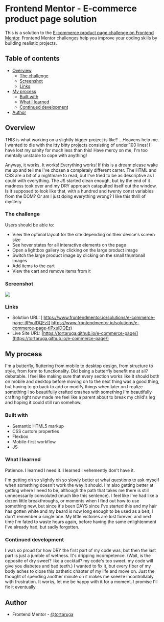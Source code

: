 # Frontend Mentor - E-commerce product page solution

This is a solution to the [E-commerce product page challenge on Frontend Mentor](https://www.frontendmentor.io/challenges/ecommerce-product-page-UPsZ9MJp6). Frontend Mentor challenges help you improve your coding skills by building realistic projects.

## Table of contents

- [Overview](#overview)
  - [The challenge](#the-challenge)
  - [Screenshot](#screenshot)
  - [Links](#links)
- [My process](#my-process)
  - [Built with](#built-with)
  - [What I learned](#what-i-learned)
  - [Continued development](#continued-development)
- [Author](#author)

## Overview

THIS is what working on a slightly bigger project is like? ...Heavens help me. I wanted to die with the itty bitty projects consisting of under 100 lines! I have lost my sanity for much less than this! Have mercy on me, I'm too mentally unstable to cope with anything! 

Anyway, it works. It works! Everything works! If this is a dream please wake me up and tell me I've chosen a completely different carrer.
The HTML and CSS are a bit of a nightmare to read, but I've tried to be as descriptive as I could with everything. The JS started clean enough, but by the end of it madness took over and my DRY approach catapulted itself out the window. 
Is it supposed to look like that, with a hundred and twenty const variables from the DOM? Or am I just doing everything wrong? I like this thrill of mystery.  

### The challenge

Users should be able to:

- View the optimal layout for the site depending on their device's screen size
- See hover states for all interactive elements on the page
- Open a lightbox gallery by clicking on the large product image
- Switch the large product image by clicking on the small thumbnail images
- Add items to the cart
- View the cart and remove items from it

### Screenshot

![](./screenshot.jpg)

### Links

- Solution URL: [ https://www.frontendmentor.io/solutions/e-commerce-page-tIPxulDQEz]( https://www.frontendmentor.io/solutions/e-commerce-page-tIPxulDQEz)
- Live Site URL: [https://tortaruga.github.io/e-commerce-page/](https://tortaruga.github.io/e-commerce-page/)

## My process

I'm a butterfly, fluttering from mobile to desktop design, from structure to style, from form to functionality. Did being a butterfly benefit me at all? debatable. I feel like making sure that every section works like it should both on mobile and desktop before moving on to the next thing was a good thing, but having to go back to add or modify things when later on I realize something I so beautifully crafted crashes with something I'm beautifully crafting right now made me feel like a parent about to break my child's leg and hoping it could still run somehow. 
 
### Built with

- Semantic HTML5 markup
- CSS custom properties
- Flexbox
- Mobile-first workflow
- JS

### What I learned

Patience. I learned I need it.
I learned I vehemently don't have it.

I'm getting oh so slightly oh so slowly better at what questions to ask myself when something doesn't work the way it should. I'm also getting better at getting where I need to be, although the path that takes me there is still unnecessarily convoluted (much like this sentence).
I feel like I've had like a dozen little breakthroughs, or moments when I find out how to use something new, but since it's been DAYS since I've started this and my hair has gotten white and my beard is now long enough to be used as a belt, I don't remember a single one. My little victories are lost forever, and next time I'm fated to waste hours again, before having the same enlightenment I've already had, but sadly forgotten.

### Continued development

I was so proud for how DRY the first part of my code was, but then the last part is just a jumble of wetness. It's dripping incompetence. 
(Wait, is the opposite of dry sweet? like a cocktail? my code's too sweet. my code will give you diabetes and bad teeth.)
I wanted to fix it, but every fiber of my body aches to close this pathetic chapter of my life and move on. Just the thought of spending another minute on it makes me sneeze incontrollably with frustration. It works, let me be happy with it for a moment. I promise I'll fix it eventually.

## Author

- Frontend Mentor - [@tortaruga](https://www.frontendmentor.io/profile/tortaruga)
